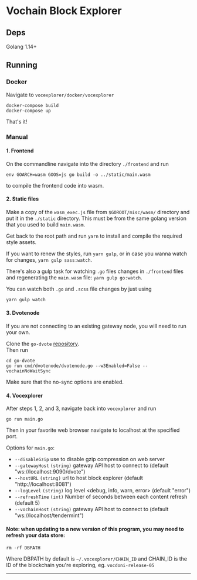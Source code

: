 # Vochain Block Explorer

## Deps

Golang 1.14+

## Running

### Docker

Navigate to `vocexplorer/docker/vocexplorer`
~~~
docker-compose build
docker-compose up
~~~
That's it!

### Manual

#### 1. Frontend

On the commandline navigate into the directory `./frontend` and run 
~~~
env GOARCH=wasm GOOS=js go build -o ../static/main.wasm
~~~
to compile the frontend code into wasm.

#### 2. Static files

Make a copy of the `wasm_exec.js` file from `$GOROOT/misc/wasm/` directory and put it in the `./static` directory.  This must be from the same golang version that you used to build `main.wasm`.

Get back to the root path and run `yarn` to install and compile the required style assets.

If you want to renew the styles, run `yarn gulp`, or in case you wanna watch for changes, `yarn gulp sass:watch`.

There's also a gulp task for watching `.go` files changes in `./frontend` files and regenerating the `main.wasm` file: `yarn gulp go:watch`.

You can watch both `.go` and `.scss` file changes by just using

~~~bash
yarn gulp watch
~~~

#### 3. Dvotenode

If you are not connecting to an existing gateway node, you will need to run your own.

Clone the `go-dvote` [repository](https://gitlab.com/vocdoni/go-dvote).  
Then run 
~~~
cd go-dvote
go run cmd/dvotenode/dvotenode.go --w3Enabled=False --vochainNoWaitSync 
~~~
Make sure that the no-sync options are enabled.

#### 4. Vocexplorer

After steps 1, 2, and 3, navigate back into `vocexplorer` and run
~~~ 
go run main.go
~~~ 
Then in your favorite web browser navigate to localhost at the specified port.

Options for `main.go`:
- `--disableGzip`          use to disable gzip compression on web server
- `--gatewayHost` `(string)`   gateway API host to connect to (default "ws://localhost:9090/dvote")
- `--hostURL` `(string)`       url to host block explorer (default "http://localhost:8081")
- `--logLevel` `(string)`      log level <debug, info, warn, error> (default "error")
- `--refreshTime` `(int)`      Number of seconds between each content refresh (default 5)
- `--vochainHost` `(string)`   gateway API host to connect to (default "ws://localhost/tendermint")
#### Note: when updating to a new version of this program, you may need to refresh your data store:
~~~
rm -rf DBPATH
~~~ 
Where DBPATH by default is 
`~/.vocexplorer/CHAIN_ID`
and CHAIN_ID is the ID of the blockchain you're exploring, eg. `vocdoni-release-05`

----
